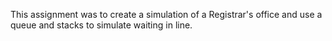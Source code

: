 This assignment was to create a simulation of a Registrar's office and use a queue and stacks to simulate waiting in line.
